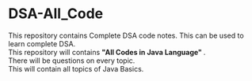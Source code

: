 # DSA-All_Code
This repository contains Complete DSA code notes. This can be used to learn complete DSA.<br>
This repository will contains <b>"All Codes in Java Language" </b>.<br>
There will be questions on every topic. <br>
This will contain all topics of Java Basics.<br>

